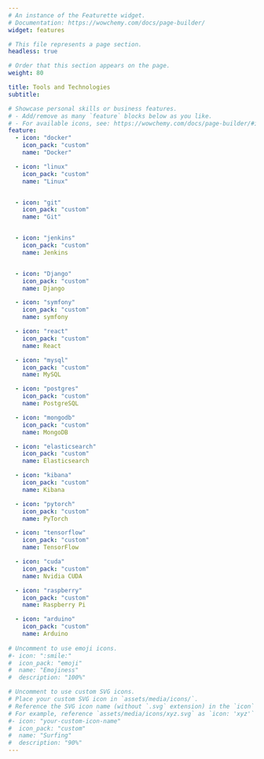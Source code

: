 ```yaml
---
# An instance of the Featurette widget.
# Documentation: https://wowchemy.com/docs/page-builder/
widget: features

# This file represents a page section.
headless: true

# Order that this section appears on the page.
weight: 80

title: Tools and Technologies
subtitle:

# Showcase personal skills or business features.
# - Add/remove as many `feature` blocks below as you like.
# - For available icons, see: https://wowchemy.com/docs/page-builder/#icons
feature:
  - icon: "docker"
    icon_pack: "custom"
    name: "Docker"

  - icon: "linux"
    icon_pack: "custom"
    name: "Linux"


  - icon: "git"
    icon_pack: "custom"
    name: "Git"


  - icon: "jenkins"
    icon_pack: "custom"
    name: Jenkins


  - icon: "Django"
    icon_pack: "custom"
    name: Django

  - icon: "symfony"
    icon_pack: "custom"
    name: symfony

  - icon: "react"
    icon_pack: "custom"
    name: React

  - icon: "mysql"
    icon_pack: "custom"
    name: MySQL

  - icon: "postgres"
    icon_pack: "custom"
    name: PostgreSQL

  - icon: "mongodb"
    icon_pack: "custom"
    name: MongoDB

  - icon: "elasticsearch"
    icon_pack: "custom"
    name: Elasticsearch

  - icon: "kibana"
    icon_pack: "custom"
    name: Kibana

  - icon: "pytorch"
    icon_pack: "custom"
    name: PyTorch

  - icon: "tensorflow"
    icon_pack: "custom"
    name: TensorFlow

  - icon: "cuda"
    icon_pack: "custom"
    name: Nvidia CUDA

  - icon: "raspberry"
    icon_pack: "custom"
    name: Raspberry Pi

  - icon: "arduino"
    icon_pack: "custom"
    name: Arduino
  
# Uncomment to use emoji icons.
#- icon: ":smile:"
#  icon_pack: "emoji"
#  name: "Emojiness"
#  description: "100%"

# Uncomment to use custom SVG icons.
# Place your custom SVG icon in `assets/media/icons/`.
# Reference the SVG icon name (without `.svg` extension) in the `icon` field.
# For example, reference `assets/media/icons/xyz.svg` as `icon: 'xyz'`
#- icon: "your-custom-icon-name"
#  icon_pack: "custom"
#  name: "Surfing"
#  description: "90%"
---
```

